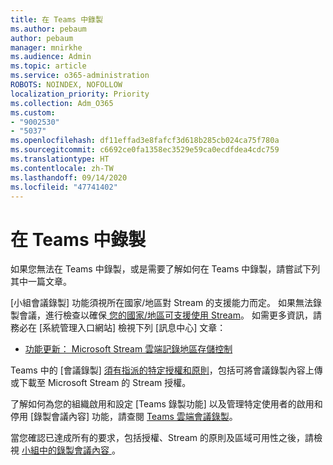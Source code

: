 ```yaml
---
title: 在 Teams 中錄製
ms.author: pebaum
author: pebaum
manager: mnirkhe
ms.audience: Admin
ms.topic: article
ms.service: o365-administration
ROBOTS: NOINDEX, NOFOLLOW
localization_priority: Priority
ms.collection: Adm_O365
ms.custom:
- "9002530"
- "5037"
ms.openlocfilehash: df11effad3e8fafcf3d618b285cb024ca75f780a
ms.sourcegitcommit: c6692ce0fa1358ec3529e59ca0ecdfdea4cdc759
ms.translationtype: HT
ms.contentlocale: zh-TW
ms.lasthandoff: 09/14/2020
ms.locfileid: "47741402"
---
```

# <a name="recording-in-teams"></a>在 Teams 中錄製

如果您無法在 Teams 中錄製，或是需要了解如何在 Teams 中錄製，請嘗試下列其中一篇文章。

[小組會議錄製] 功能須視所在國家/地區對 Stream 的支援能力而定。  如果無法錄製會議，進行檢查以確保[ 您的國家/地區可支援使用 Stream](https://docs.microsoft.com/stream/faq#which-regions-does-microsoft-stream-host-my-data-in)。  如需更多資訊，請務必在 [系統管理入口網站] 檢視下列 [訊息中心] 文章：

- [ 功能更新： Microsoft Stream 雲端記錄地區存儲控制 ](https://admin.microsoft.com/AdminPortal/Home#/MessageCenter?id=MC214327)

Teams 中的 [會議錄製] [須有指派的特定授權和原則](https://docs.microsoft.com/microsoftteams/cloud-recording#prerequisites-for-teams-cloud-meeting-recording)，包括可將會議錄製內容上傳或下載至 Microsoft Stream 的 Stream 授權。

了解如何為您的組織啟用和設定 [Teams 錄製功能] 以及管理特定使用者的啟用和停用 [錄製會議內容] 功能，請查閱 [Teams 雲端會議錄製](https://docs.microsoft.com/microsoftteams/cloud-recording)。

當您確認已達成所有的要求，包括授權、Stream 的原則及區域可用性之後，請檢視 [ 小組中的錄製會議內容 ](https://support.office.com/article/34dfbe7f-b07d-4a27-b4c6-de62f1348c24)。

